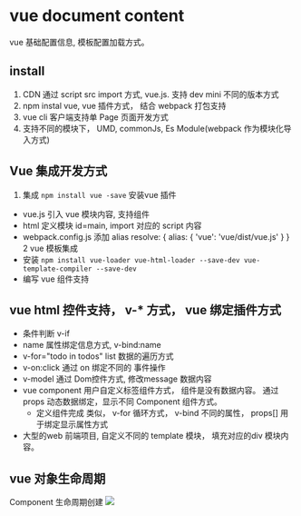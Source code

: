# vue document content
vue 基础配置信息, 模板配置加载方式。

## install
1. CDN 通过 script src import 方式, vue.js. 支持 dev mini 不同的版本方式
2. npm instal vue, vue 插件方式， 结合 webpack 打包支持
3. vue cli 客户端支持单 Page 页面开发方式
4. 支持不同的模块下， UMD, commonJs, Es Module(webpack 作为模块化导入方式)

## Vue 集成开发方式
1. 集成 ``` npm install vue -save ``` 安装vue 插件
  - vue.js 引入 vue 模块内容, 支持组件
  - html 定义模块 id=main, import 对应的 script 内容
  - webpack.config.js 添加 alias resolve: { alias: { 'vue': 'vue/dist/vue.js' } }
2 vue 模板集成
  - 安装 ``` npm install vue-loader vue-html-loader --save-dev vue-template-compiler --save-dev ``` 
  - 编写 vue 组件支持

## vue html 控件支持， v-* 方式， vue 绑定插件方式
- 条件判断 v-if  
- name 属性绑定信息方式, v-bind:name 
- v-for="todo in todos" list 数据的遍历方式
- v-on:click 通过 on 绑定不同的 事件操作
- v-model 通过 Dom控件方式, 修改message  数据内容
- vue component 用户自定义标签组件方式， 组件是没有数据内容。 通过 props 动态数据绑定，显示不同 Component 组件方式。
  - 定义组件完成 类似， v-for 循环方式， v-bind 不同的属性， props[] 用于绑定显示属性方式
- 大型的web 前端项目, 自定义不同的 template 模块， 填充对应的div 模块内容。

## vue 对象生命周期
Component 生命周期创建
![](https://vuejs.org/images/lifecycle.png?_sw-precache=6f2c97f045ba988851b02056c01c8d62)


